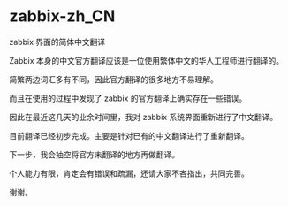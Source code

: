 # zabbix-zh_CN
zabbix 界面的简体中文翻译

Zabbix 本身的中文官方翻译应该是一位使用繁体中文的华人工程师进行翻译的。

简繁两边词汇多有不同，因此官方翻译的很多地方不易理解。

而且在使用的过程中发现了 zabbix 的官方翻译上确实存在一些错误。

因此在最近这几天的业余时间里，我对 zabbix 系统界面重新进行了中文翻译。

目前翻译已经初步完成。主要是针对已有的中文翻译进行了重新翻译。

下一步，我会抽空将官方未翻译的地方再做翻译。

个人能力有限，肯定会有错误和疏漏，还请大家不吝指出，共同完善。

谢谢。
